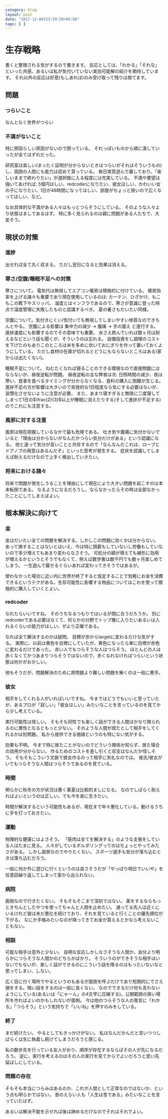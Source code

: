 ```yaml
---
category: blog
layout: post
date: "2017-12-06T23:59:59+09:00"
tags: [ ]
---
```


# 生存戦略

<!-- more -->

書くと整理される気がするので書きます。
反応としては、「わかる」「それな」といった共感、あるいは私が気付いていない実効可能解の紹介を期待しています。
それ以外の反応は好意(もしあれば)のみ受け取って残りは捨てます。

## 問題

### つらいこと

なんとなく世界がつらい

### 不満がないこと

特に原因らしい原因がないので困っている。
それっぽいものから順に潰していったが全てはずれだった。

研究室は楽しい(まったく証明が分からないときはつらいがそれはそういうもの)し、周囲の人間にも能力は認めて貰っている。
毎日実質遊んで暮しており、「楽しいままで終わりたい」が選択肢に入る程度には充実している。
不満や要望は強いてあげれば: 5億円ほしい、redcoderになりたい、彼女ほしい、かわいい女の子になりたい、1日が48時間になってほしい、部屋がちょっと狭いので広くなってほしい、など。

なお具体的な不満がある人々はもっとつらそうにしている。
そのような人々より状態はましであるはず。
特に多く見られるのは親に問題がある人たちで、大変そう。

## 現状の対策

### 進捗

出せれば全て丸く収まる。
ただし翌日になると効果は消える。

### 寒さ/空腹/睡眠不足への対策

寒さについて。
電気代は無視してエアコン暖房は積極的に付けている。
暖房効率を上げる諸々も重要であり現在使用しているのは: カーテン、ひざかけ、もこもこの靴下やスリッパ。
温度とはインフラであるので、寒さが意識に登った時点で温度管理に失敗したものと認識するべき。
夏の暑さもだいたい同様。

空腹について。気付きにくい/気付いても無視してしまいやすい体質なのできちんとやる。
空腹による影響は 集中力の減少 $\to$ 腹痛 $\to$ 手の震え と進行する。
進捗速度にも影響するのでその意味でも重要。
水さえ飲んでいれば数ヶ月は耐えるなどという話も聞くが、そういうのは忘れる。
設備投資をし調理のコストを下げたのもありこのところは米を多めに炊いておにぎりを作って置いておくようにしている。
ただし食材の在庫が切れるとどうにもならないところはある(家からは出たくない)。

睡眠不足について。
ねむたくなれば寝ることのできる環境なので直接問題にはならないが、昼夜逆転が問題。
昼夜逆転の主な弊害は次: 日照時間の減少、夜は寒い、食事を食べるタイミングが分からなくなる、食料の購入に困難が生じる。
進捗不足の方が影響は大きいので突発的な1日程度なら気にする必要はないが、習慣化させないように注意が必要。
また、あまり寝すぎると無限に二度寝してしまって1日の$\frac{2}{3}$以上が睡眠に消えたりする(そして進捗が不足する)のでこれにも注意する。

### 風邪に対する注意

風邪は現在把握しているなかで最も危険である。
吐き気や腹痛に気付かないでいると「理由は分からないがなんだかつらい気分だけがある」という認識になる。
他と違って気分が高いことと共存するので「なんなんだこれは、ロープとドアノブの用意はあるんだぞ」といった思考が発生する。
症状を認識してしまえば耐えるだけなので上手く検出していきたい。

### 将来における諸々

将来で問題が発生しうることを理由にして現在により大きい問題を起こすのは本末転倒である。
なるようになるだろうし、ならなかったらその時は全部なかったことにしてしまえばよい。

## 根本解決に向けて

### 金

金はだいたい全ての問題を解決する。しかしこの問題に効くかは分からない。
あって損することはないとはいえ、今は特に困窮もしていないし労働もしていないので多少増えてもあまり変わらなさそう。
可処分の額が増えても線形に効用が増えるかというとそうでもなくて、例えば数学書は数千円でも数ヶ月楽しめてしまう。
一生遊んで暮せるぐらいあれば変わってきそうではあるが。

使わなかった場合に近い内に世界が終了すると仮定することで気軽にお金を消費できるというテクがある。生存可能性に影響する物品についてはこれを使って積極的に購入していくとよい。

### redcoder

なれたらいいですね。
そのうちなるつもりではいるが間に合うだろうか。
別にredcoderである必要はなくて、何らかの分野でトップ層に入りたいあるいは入れるぐらいの能力がほしい、がより正確である。

なれば全て解決するのかは疑問。
目標が赤からtargetに変わるだけな気がする。
実際に、以前は黄色を目標にしていたが、黄色になったら単に目標が赤色に変わるだけであった。
赤い人でもつらそうな人はつらそう。
ほとんどの人は赤くなくてかつあまりつらそうではないので、赤くなれなければつらいという状態は何かがおかしい。

他もそうだが、問題解決のために原問題より難しい問題を解くのは一般に悪手。

### 彼女

相手をしてくれる人がいればいいですね。
今まではどうでもいいと思っていたが、あるプロが「寂しい」「彼女ほしい」みたいなことを言っているのを見てから少し考えている。

実行可能性は怪しい。
そもそも同性でも楽しく話ができる人間はかなり限られるのに異性となるともっと少ない。
そのような人間が居たとして相手をしてくれるかは別問題。
私から提供できる価値というのも特にない気がする。

効果も不明。
今まで特に居たことがないのでどういう関係か知らず、居た場合の効用が分からない。
作るためのコストを差し引くと収支はなんだか怪しそう。
そもそもこういう文脈で彼女作るのって相手に失礼なのでは。
彼氏/彼女がいてもつらそうな人間はつらそうであるのを見ている。

### 時間

明らかに秋冬の方が状況は悪く春夏は比較的ましになる。
なのでしばらく耐えればよいというのは正しい。でも今を楽に生きたい。

時間が解決するという可能性もあるが、現在まで年々悪化している。動けるうちに手を打っておきたい。

### 運動

物理的な健康にはよさそう。
「筋肉は全てを解決する」のような主張をしている人はたまに見る。
人々がしているボルダリングってのはちょっとやってみたさがある。
しかし面倒なのでやりたくない。
スポーツ選手も気分が落ち込むときは落ち込むだろう。

一般に何か外に遊びに行くというのは良さそうだが「やっぱり明日でいいや」を任意回繰り返してしまって家から出られない。

### 病院

面倒なので行きたくない。
そもそもそこまで深刻ではない。
薬をするならもっときちんとしたやつを使ってちゃんと人間を止めたい。
通ってる先人は近くにいるけれど彼は未だ悪化を続けており、それを見ていると行くことの優先順位が下がる。
なにか手帳みたいなのが降ってきてお金が貰えるとかなら考えないこともない。

### 相談

可能な相手は意外と少ない。
自明な反応しかしなさそうな人間か、自分より明らかにつらそうな人間かのどちらかばかり。
そういうのができそうな相手はいないでもないが、楽しく話ができるのにこういう話を降るのはもったいないなと思ってしまい、しない。

広く目に付く場所でやるというのもあるが面倒を呼ぶだけであり短期的にでさえ損をする。暗い話をするのは一般に良くない。
なのでできるだけ何も言わないようにしている(あるいは「にゃーん」の4文字に圧縮する)。公開範囲の狭い場所を作ればよいのかもしれないが面倒。
今は他のつらそうな人の発言に「わかる」「つらそう」という気持ちで「いいね」を押すのみをしている。

### 終了

まだ続けたい。
やるとしてもきっかけがない。
私はなんだかんだと言いつつしばらくは生に執着し続けてしまうだろうと感じる。

私の数歩先を行っている友人がおり、順序が存在するならばその人が先になるだろう。
逆に、実行を考えるのはその人の実行を見てからでよいだろうと思い先延ばしにしている。

### 問題の存在

そもそも本当につらみはあるのか、これが人間として正常なのではないか、という点も明らかではない。
昔のえらい人も「人生は苦である」みたいなことを言っていたはず。

あるいは解決不能を示せれば後は諦めるだけなのでそれはそれでよい。
